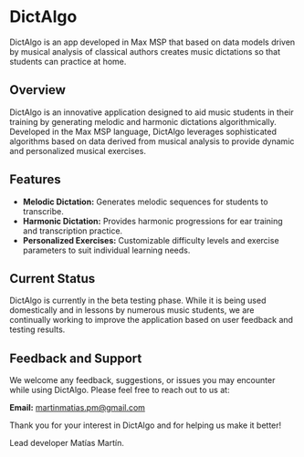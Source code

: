 # DictAlgo
 DictAlgo is an app developed in Max MSP that based on data models driven by musical analysis of classical authors creates music dictations so that students can practice at home.


## Overview

DictAlgo is an innovative application designed to aid music students in their training by generating melodic and harmonic dictations algorithmically. Developed in the Max MSP language, DictAlgo leverages sophisticated algorithms based on data derived from musical analysis to provide dynamic and personalized musical exercises.

## Features

- **Melodic Dictation:** Generates melodic sequences for students to transcribe.
- **Harmonic Dictation:** Provides harmonic progressions for ear training and transcription practice.
- **Personalized Exercises:** Customizable difficulty levels and exercise parameters to suit individual learning needs.

## Current Status

DictAlgo is currently in the beta testing phase. While it is being used domestically and in lessons by numerous music students, we are continually working to improve the application based on user feedback and testing results.

## Feedback and Support

We welcome any feedback, suggestions, or issues you may encounter while using DictAlgo. Please feel free to reach out to us at:

**Email:** martinmatias.pm@gmail.com

Thank you for your interest in DictAlgo and for helping us make it better!

Lead developer Matías Martín.
